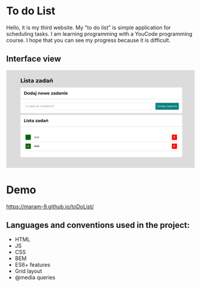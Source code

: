 # To do List
Hello, it is my third website. 
My "to do list" is simple application for scheduling tasks. 
I am learning programming with a YouCode programming course.
I hope that you can see my progress because it is difficult.

## Interface view
![animation](images/Animation.gif)

# Demo
https://maram-9.github.io/toDoList/


## Languages and conventions used in the project:
- HTML
- JS
- CSS
- BEM
- ES6+ features
- Grid layout
- @media queries